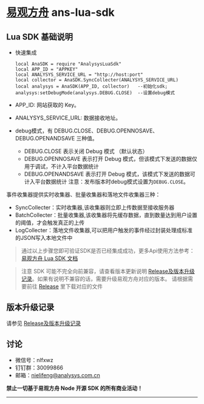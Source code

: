 # [易观方舟](https://www.analysys.cn/) ans-lua-sdk 


## Lua SDK 基础说明
+ 快速集成

      local AnaSDK = require "AnalysysLuaSdk"
      local APP_ID = "APPKEY"
      local ANALYSYS_SERVICE_URL = "http://host:port"
      local collector = AnaSDK.SyncCollecter(ANALYSYS_SERVICE_URL)
      local analysys = AnaSDK(APP_ID, collector)   --初始化sdk;
      analysys:setDebugMode(analysys.DEBUG.CLOSE)  --设置debug模式

    
+ APP_ID: 网站获取的 Key。
+ ANALYSYS_SERVICE_URL: 数据接收地址。
+ debug模式，有 DEBUG.CLOSE、DEBUG.OPENNOSAVE、DEBUG.OPENANDSAVE 三种值。
    + DEBUG.CLOSE 表示关闭 Debug 模式 （默认状态）
    + DEBUG.OPENNOSAVE 表示打开 Debug 模式，但该模式下发送的数据仅用于调试，不计入平台数据统计
    + DEBUG.OPENANDSAVE 表示打开 Debug 模式，该模式下发送的数据可计入平台数据统计
注意：发布版本时debug模式设置为`DEBUG.CLOSE`。


事件收集器提供实时收集器、批量收集器和落地文件收集器三种：   

+ SyncCollecter：实时收集器,该收集器则立即上传数据至接收服务器
+ BatchCollecter：批量收集器,该收集器将先缓存数据，直到数量达到用户设置的阈值，才会触发真正的上传
+ LogCollecter：落地文件收集器,可以把用户触发的事件经过封装处理成标准的JSON写入本地文件中


> 通过以上步骤您即可验证SDK是否已经集成成功，更多Api使用方法参考：[易观方舟 Lua SDK 文档](https://docs.analysys.cn/ark/integration/sdk/lua-sdk)

> 注意 SDK 可能不完全向前兼容，请查看版本更新说明 [Release及版本升级记录](https://github.com/analysys/ans-lua-sdk/releases)。如果有说明不兼容的话，需要升级易观方舟对应的版本。 请根据需要前往 [Release](https://github.com/analysys/ans-lua-sdk/releases) 里下载对应的文件

## 版本升级记录
请参见 [Release及版本升级记录](https://github.com/analysys/ans-lua-sdk/releases)

         

## 讨论
+ 微信号：nlfxwz
+ 钉钉群：30099866
+ 邮箱：nielifeng@analysys.com.cn


**禁止一切基于易观方舟 Node 开源 SDK 的所有商业活动！**

---


